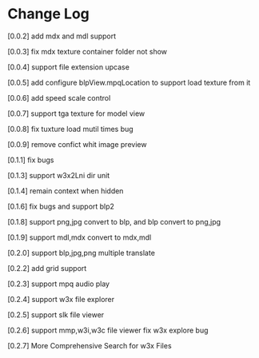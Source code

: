 # Change Log

[0.0.2]
add mdx and mdl support

[0.0.3]
fix mdx texture container folder not show

[0.0.4]
support file extension upcase

[0.0.5]
add configure blpView.mpqLocation to support load texture from it 

[0.0.6]
add speed scale control

[0.0.7]
support tga texture for model view

[0.0.8]
fix tuxture load mutil times bug

[0.0.9]
remove confict whit image preview

[0.1.1]
fix bugs

[0.1.3]
support w3x2Lni dir unit

[0.1.4]
remain context when hidden

[0.1.6]
fix bugs and support blp2

[0.1.8]
support png,jpg convert to blp, and blp convert to png,jpg

[0.1.9]
support mdl,mdx convert to mdx,mdl

[0.2.0]
support blp,jpg,png multiple translate

[0.2.2]
add grid support

[0.2.3]
support mpq audio play

[0.2.4]
support w3x file explorer

[0.2.5]
support slk file viewer

[0.2.6]
support mmp,w3i,w3c file viewer
fix w3x explore bug

[0.2.7]
More Comprehensive Search for w3x Files
